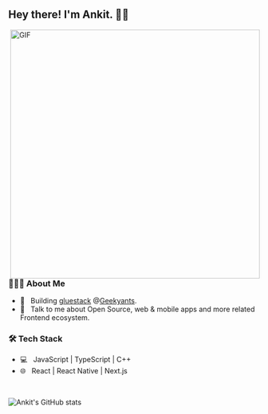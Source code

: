 <h2> Hey there! I'm Ankit. 👋🏻</h2>
<img align="right" alt="GIF" src="https://i2.wp.com/allhtaccess.info/wp-content/uploads/2018/03/programming.gif?fit=1281%2C716&ssl=1" width="500"/>

<h3> 👨🏻‍💻 About Me </h3>

- 🔭 &nbsp; Building [gluestack](https://github.com/gluestack) @[Geekyants](https://geekyants.com).
- 💬 &nbsp; Talk to me about Open Source, web & mobile apps and more related Frontend ecosystem.

<h3>🛠 Tech Stack</h3>

- 💻 &nbsp; JavaScript | TypeScript | C++
- 🌐 &nbsp; React | React Native | Next.js

<br>

![Ankit's GitHub stats](https://github-readme-stats.vercel.app/api?username=ankit-tailor&include_all_commits=true&count_private=true&show_icons=true&theme=dark)
